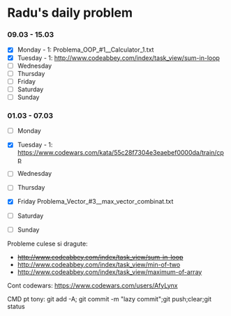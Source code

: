 # Radu's daily problem

### 09.03 - 15.03

- [x] Monday      - 1: Problema_OOP_#1__Calculator_1.txt
- [x] Tuesday     - 1: http://www.codeabbey.com/index/task_view/sum-in-loop
- [ ] Wednesday
- [ ] Thursday
- [ ] Friday  
- [ ] Saturday
- [ ] Sunday

### 01.03 - 07.03

- [ ] Monday
- [x] Tuesday     - 1: https://www.codewars.com/kata/55c28f7304e3eaebef0000da/train/cpp
- [ ] Wednesday
- [ ] Thursday
- [x] Friday  Problema_Vector_#3__max_vector_combinat.txt
- [ ] Saturday
- [ ] Sunday


Probleme culese si dragute:
- ~~http://www.codeabbey.com/index/task_view/sum-in-loop~~
- http://www.codeabbey.com/index/task_view/min-of-two
- http://www.codeabbey.com/index/task_view/maximum-of-array



Cont codewars: https://www.codewars.com/users/AfyLynx

CMD pt tony:  git add -A; git commit -m "lazy commit";git push;clear;git status

